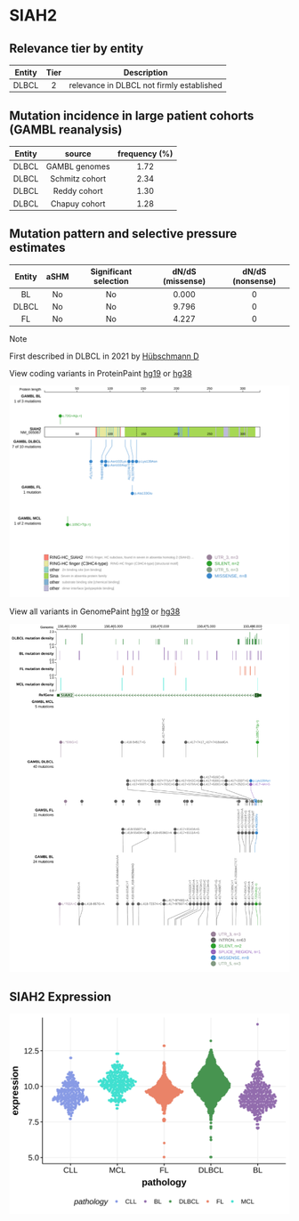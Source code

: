 # SIAH2

## Relevance tier by entity

|Entity|Tier|Description                              |
|:------:|:----:|-----------------------------------------|
|DLBCL |2   |relevance in DLBCL not firmly established|

## Mutation incidence in large patient cohorts (GAMBL reanalysis)

|Entity|source        |frequency (%)|
|:------:|:--------------:|:-------------:|
|DLBCL |GAMBL genomes |1.72         |
|DLBCL |Schmitz cohort|2.34         |
|DLBCL |Reddy cohort  |1.30         |
|DLBCL |Chapuy cohort |1.28         |

## Mutation pattern and selective pressure estimates

|Entity|aSHM|Significant selection|dN/dS (missense)|dN/dS (nonsense)|
|:------:|:----:|:---------------------:|:----------------:|:----------------:|
|BL    |No  |No                   |0.000           |0               |
|DLBCL |No  |No                   |9.796           |0               |
|FL    |No  |No                   |4.227           |0               |


> [!NOTE]
> First described in DLBCL in 2021 by [Hübschmann D](https://pubmed.ncbi.nlm.nih.gov/33953289)


View coding variants in ProteinPaint [hg19](https://morinlab.github.io/LLMPP/GAMBL/SIAH2_protein.html)  or [hg38](https://morinlab.github.io/LLMPP/GAMBL/SIAH2_protein_hg38.html)

![image](images/proteinpaint/SIAH2_NM_005067.svg)

View all variants in GenomePaint [hg19](https://morinlab.github.io/LLMPP/GAMBL/SIAH2.html)  or [hg38](https://morinlab.github.io/LLMPP/GAMBL/SIAH2_hg38.html)

![image](images/proteinpaint/SIAH2.svg)
## SIAH2 Expression
![image](images/gene_expression/SIAH2_by_pathology.svg)
<!-- ORIGIN: hubschmannMutationalMechanismsShaping2021b -->
